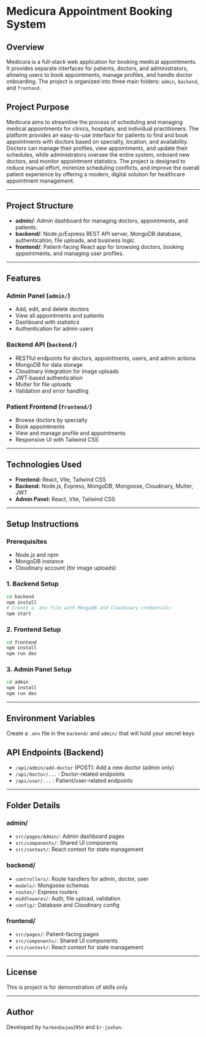 # Medicura Appointment Booking System

## Overview
Medicura is a full-stack web application for booking medical appointments. It provides separate interfaces for patients, doctors, and administrators, allowing users to book appointments, manage profiles, and handle doctor onboarding. The project is organized into three main folders: `admin`, `backend`, and `frontend`.

## Project Purpose
Medicura aims to streamline the process of scheduling and managing medical appointments for clinics, hospitals, and individual practitioners. The platform provides an easy-to-use interface for patients to find and book appointments with doctors based on specialty, location, and availability. Doctors can manage their profiles, view appointments, and update their schedules, while administrators oversee the entire system, onboard new doctors, and monitor appointment statistics. The project is designed to reduce manual effort, minimize scheduling conflicts, and improve the overall patient experience by offering a modern, digital solution for healthcare appointment management.

---
## Project Structure

- **admin/**: Admin dashboard for managing doctors, appointments, and patients.
- **backend/**: Node.js/Express REST API server, MongoDB database, authentication, file uploads, and business logic.
- **frontend/**: Patient-facing React app for browsing doctors, booking appointments, and managing user profiles.

---

## Features

### Admin Panel (`admin/`)
- Add, edit, and delete doctors
- View all appointments and patients
- Dashboard with statistics
- Authentication for admin users

### Backend API (`backend/`)
- RESTful endpoints for doctors, appointments, users, and admin actions
- MongoDB for data storage
- Cloudinary integration for image uploads
- JWT-based authentication
- Multer for file uploads
- Validation and error handling

### Patient Frontend (`frontend/`)
- Browse doctors by specialty
- Book appointments
- View and manage profile and appointments
- Responsive UI with Tailwind CSS

---

## Technologies Used
- **Frontend:** React, Vite, Tailwind CSS
- **Backend:** Node.js, Express, MongoDB, Mongoose, Cloudinary, Multer, JWT
- **Admin Panel:** React, Vite, Tailwind CSS

---

## Setup Instructions

### Prerequisites
- Node.js and npm
- MongoDB instance
- Cloudinary account (for image uploads)


### 1. Backend Setup
```sh
cd backend
npm install
# Create a .env file with MongoDB and Cloudinary credentials
npm start
```

### 2. Frontend Setup
```sh
cd frontend
npm install
npm run dev
```

### 3. Admin Panel Setup
```sh
cd admin
npm install
npm run dev
```

---

## Environment Variables
Create a `.env` file in the `backend/` and `admin/` that will hold your secret keys


## API Endpoints (Backend)
- `/api/admin/add-doctor` (POST): Add a new doctor (admin only)
- `/api/doctor/...` : Doctor-related endpoints
- `/api/user/...` : Patient/user-related endpoints

---

## Folder Details

### admin/
- `src/pages/Admin/`: Admin dashboard pages
- `src/components/`: Shared UI components
- `src/context/`: React context for state management

### backend/
- `controllers/`: Route handlers for admin, doctor, user
- `models/`: Mongoose schemas
- `routes/`: Express routers
- `middlewares/`: Auth, file upload, validation
- `config/`: Database and Cloudinary config

### frontend/
- `src/pages/`: Patient-facing pages
- `src/components/`: Shared UI components
- `src/context/`: React context for state management

---

## License
This is project is for demonstration of skills only.

---

## Author
Developed by `harmanbajwa2954` and `Er-jashan`.
